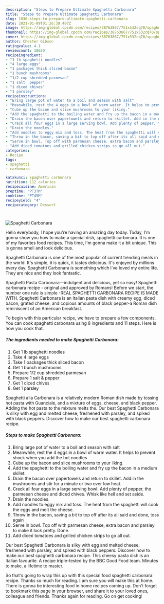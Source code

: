 ```yaml
---
description: "Steps to Prepare Ultimate Spaghetti Carbonara"
title: "Steps to Prepare Ultimate Spaghetti Carbonara"
slug: 1030-steps-to-prepare-ultimate-spaghetti-carbonara
date: 2021-01-09T01:26:30.407Z
image: https://img-global.cpcdn.com/recipes/38763867/751x532cq70/spaghetti-carbonara-recipe-main-photo.jpg
thumbnail: https://img-global.cpcdn.com/recipes/38763867/751x532cq70/spaghetti-carbonara-recipe-main-photo.jpg
cover: https://img-global.cpcdn.com/recipes/38763867/751x532cq70/spaghetti-carbonara-recipe-main-photo.jpg
author: Chester Gibson
ratingvalue: 4.1
reviewcount: 18620
recipeingredient:
- "1 lb spaghetti noodles"
- "4 large eggs"
- "1 packages thick sliced bacon"
- "1 bunch mushrooms"
- "1/2 cup shredded parmesan"
- "1 salt  pepper"
- "1 diced chives"
- "1 parsley"
recipeinstructions:
- "Bring large pot of water to a boil and season with salt"
- "Meanwhile, rest the 4 eggs in a bowl of warm water. It helps to prevent shock when you add the hot noodles"
- "Cube up the bacon and slice mushrooms to your liking."
- "Add the spaghetti to the boiling water and fry up the bacon in a medium skillet."
- "Drain the bacon over papertowels and return to skillet. Add in the mushrooms and stir for a minute or two over low heat."
- "Crack all four eggs in a large serving bowl. Add plenty of pepper, the parmesan cheese and diced chives. Whisk like hell and set aside."
- "Drain the noodles."
- "Add noodles to eggy mix and toss. The heat from the spaghetti will cook the eggs and melt the cheese."
- "Throw in the bacon, saving a bit to top off after its all said and done, toss again"
- "Serve in bowl. Top off with parmesan cheese, extra bacon and parsley to make it look pretty. Done."
- "Add diced tomatoes and grilled chicken strips to go all out."
categories:
- Recipe
tags:
- spaghetti
- carbonara

katakunci: spaghetti carbonara 
nutrition: 112 calories
recipecuisine: American
preptime: "PT37M"
cooktime: "PT45M"
recipeyield: "4"
recipecategory: Dessert

---
```



![Spaghetti Carbonara](https://img-global.cpcdn.com/recipes/38763867/751x532cq70/spaghetti-carbonara-recipe-main-photo.jpg)

Hello everybody, I hope you're having an amazing day today. Today, I'm gonna show you how to make a special dish, spaghetti carbonara. It is one of my favorites food recipes. This time, I'm gonna make it a bit unique. This is gonna smell and look delicious.

Spaghetti Carbonara is one of the most popular of current trending meals in the world. It's simple, it is quick, it tastes delicious. It's enjoyed by millions every day. Spaghetti Carbonara is something which I've loved my entire life. They are nice and they look fantastic.

Spaghetti Pasta Carbonara—indulgent and delicious, yet so easy! Spaghetti carbonara recipe - original and approved by Romans! Before we start, the number one rule is simple -REAL SPAGHETTI CARBONARA RECIPE IS MADE WITH. Spaghetti Carbonara is an Italian pasta dish with creamy egg, diced bacon, grated cheese, and copious amounts of black pepper-a Roman dish reminiscent of an American breakfast.


To begin with this particular recipe, we have to prepare a few components. You can cook spaghetti carbonara using 8 ingredients and 11 steps. Here is how you cook that.

<!--inarticleads1-->

##### The ingredients needed to make Spaghetti Carbonara:

1. Get 1 lb spaghetti noodles
1. Take 4 large eggs
1. Take 1 packages thick sliced bacon
1. Get 1 bunch mushrooms
1. Prepare 1/2 cup shredded parmesan
1. Prepare 1 salt &amp; pepper
1. Get 1 diced chives
1. Get 1 parsley


Spaghetti alla Carbonara is a relatively modern Roman dish made by tossing hot pasta with Guanciale, and a mixture of eggs, cheese, and black pepper. Adding the hot pasta to the mixture melts the. Our best Spaghetti Carbonara is silky with egg and melted cheese, freshened with parsley, and spiked with black peppers. Discover how to make our best spaghetti carbonara recipe. 

<!--inarticleads2-->

##### Steps to make Spaghetti Carbonara:

1. Bring large pot of water to a boil and season with salt
1. Meanwhile, rest the 4 eggs in a bowl of warm water. It helps to prevent shock when you add the hot noodles
1. Cube up the bacon and slice mushrooms to your liking.
1. Add the spaghetti to the boiling water and fry up the bacon in a medium skillet.
1. Drain the bacon over papertowels and return to skillet. Add in the mushrooms and stir for a minute or two over low heat.
1. Crack all four eggs in a large serving bowl. Add plenty of pepper, the parmesan cheese and diced chives. Whisk like hell and set aside.
1. Drain the noodles.
1. Add noodles to eggy mix and toss. The heat from the spaghetti will cook the eggs and melt the cheese.
1. Throw in the bacon, saving a bit to top off after its all said and done, toss again
1. Serve in bowl. Top off with parmesan cheese, extra bacon and parsley to make it look pretty. Done.
1. Add diced tomatoes and grilled chicken strips to go all out.


Our best Spaghetti Carbonara is silky with egg and melted cheese, freshened with parsley, and spiked with black peppers. Discover how to make our best spaghetti carbonara recipe. This cheesy pasta dish is an Italian favourite. A recipe triple-tested by the BBC Good Food team. Minutes to make, a lifetime to master. 

So that's going to wrap this up with this special food spaghetti carbonara recipe. Thanks so much for reading. I am sure you will make this at home. There is gonna be interesting food in home recipes coming up. Don't forget to bookmark this page in your browser, and share it to your loved ones, colleague and friends. Thanks again for reading. Go on get cooking!
